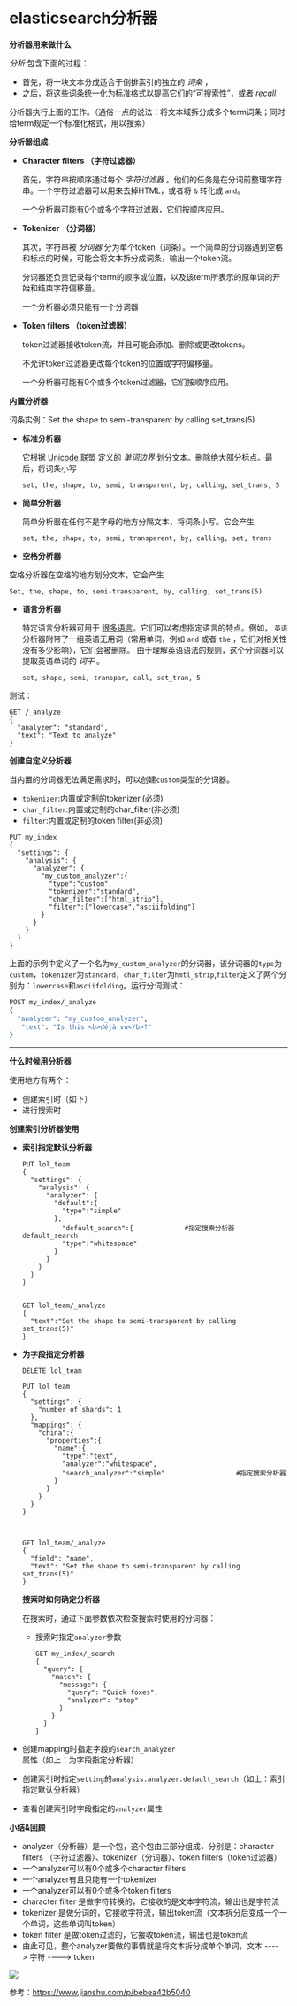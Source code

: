 # elasticsearch分析器

**分析器用来做什么**

*分析* 包含下面的过程：

- 首先，将一块文本分成适合于倒排索引的独立的 *词条* ，
- 之后，将这些词条统一化为标准格式以提高它们的“可搜索性”，或者 *recall*

分析器执行上面的工作。（通俗一点的说法：将文本域拆分成多个term词条；同时给term规定一个标准化格式，用以搜索）





**分析器组成**

- **Character filters （字符过滤器）**

  首先，字符串按顺序通过每个 *字符过滤器* 。他们的任务是在分词前整理字符串。一个字符过滤器可以用来去掉HTML，或者将 `&` 转化成 `and`。

  一个分析器可能有0个或多个字符过滤器，它们按顺序应用。

- **Tokenizer （分词器）**

  其次，字符串被 *分词器* 分为单个token（词条）。一个简单的分词器遇到空格和标点的时候，可能会将文本拆分成词条，输出一个token流。

  分词器还负责记录每个term的顺序或位置，以及该term所表示的原单词的开始和结束字符偏移量。

  一个分析器必须只能有一个分词器

- **Token filters （token过滤器）**

  token过滤器接收token流，并且可能会添加、删除或更改tokens。

  不允许token过滤器更改每个token的位置或字符偏移量。

  一个分析器可能有0个或多个token过滤器，它们按顺序应用。





**内置分析器**

词条实例：Set the shape to semi-transparent by calling set_trans(5)

- **标准分析器**

  它根据 [Unicode 联盟](http://www.unicode.org/reports/tr29/) 定义的 *单词边界* 划分文本。删除绝大部分标点。最后，将词条小写

  ```
  set, the, shape, to, semi, transparent, by, calling, set_trans, 5
  ```

- **简单分析器**

  简单分析器在任何不是字母的地方分隔文本，将词条小写。它会产生

  ```
  set, the, shape, to, semi, transparent, by, calling, set, trans
  ```

-  **空格分析器**

  空格分析器在空格的地方划分文本。它会产生

  ```
  Set, the, shape, to, semi-transparent, by, calling, set_trans(5)
  ```

- **语言分析器**

  特定语言分析器可用于 [很多语言](https://www.elastic.co/guide/en/elasticsearch/reference/5.6/analysis-lang-analyzer.html)。它们可以考虑指定语言的特点。例如， `英语` 分析器附带了一组英语无用词（常用单词，例如 `and` 或者 `the` ，它们对相关性没有多少影响），它们会被删除。 由于理解英语语法的规则，这个分词器可以提取英语单词的 *词干* 。

  ```
  set, shape, semi, transpar, call, set_tran, 5
  ```



测试：

```
GET /_analyze
{
  "analyzer": "standard",
  "text": "Text to analyze"
}
```



**创建自定义分析器**

当内置的分词器无法满足需求时，可以创建`custom`类型的分词器。

- `tokenizer`:内置或定制的tokenizer.(必须)
- `char_filter`:内置或定制的char_filter(非必须)
- `filter`:内置或定制的token filter(非必须)

```
PUT my_index
{
  "settings": {
    "analysis": {
      "analyzer": {
        "my_custom_analyzer":{
          "type":"custom",
          "tokenizer":"standard",
          "char_filter":["html_strip"],
          "filter":["lowercase","asciifolding"]
        }
      }
    }
  }
}
```

上面的示例中定义了一个名为`my_custom_analyzer`的分词器，该分词器的`type`为`custom`，`tokenizer`为`standard`，`char_filter`为`hmtl_strip`,`filter`定义了两个分别为：`lowercase`和`asciifolding`。运行分词测试：



```bash
POST my_index/_analyze
{
  "analyzer": "my_custom_analyzer",
   "text": "Is this <b>déjà vu</b>?"
}
```



---





**什么时候用分析器**

使用地方有两个：

- 创建索引时（如下）
- 进行搜索时



**创建索引分析器使用**

- **索引指定默认分析器**

  ```
  PUT lol_team
  {
    "settings": {
      "analysis": {
        "analyzer": {
          "default":{
            "type":"simple"
          },
            "default_search":{             #指定搜索分析器default_search
            "type":"whitespace"
          }
        }
      }
    }
  }
  
  
  GET lol_team/_analyze
  {
  	"text":"Set the shape to semi-transparent by calling set_trans(5)"
  }
  
  ```

- **为字段指定分析器**

  ```
  DELETE lol_team 
  
  PUT lol_team
  {
    "settings": {
      "number_of_shards": 1
    }, 
    "mappings": {
      "china":{
        "properties":{
          "name":{
            "type":"text",
            "analyzer":"whitespace",
            "search_analyzer":"simple"                  #指定搜索分析器
          }
        }
      }
    }
  }
  
  
  
  GET lol_team/_analyze
  {
    "field": "name", 
    "text": "Set the shape to semi-transparent by calling set_trans(5)"
  }
  ```
  
  
  
  
  
  **搜索时如何确定分析器**
  
  在搜索时，通过下面参数依次检查搜索时使用的分词器：
  
  - 搜索时指定`analyzer`参数      
  
    ```
    GET my_index/_search
    {
      "query": {
        "match": {
          "message": {
            "query": "Quick foxes",
            "analyzer": "stop"
          }
        }
      }
    }
    ```
  
    

- 创建mapping时指定字段的`search_analyzer`属性（如上：为字段指定分析器）
- 创建索引时指定`setting`的`analysis.analyzer.default_search`（如上：索引指定默认分析器）
- 查看创建索引时字段指定的`analyzer`属性













**小结&回顾**

- analyzer（分析器）是一个包，这个包由三部分组成，分别是：character filters （字符过滤器）、tokenizer（分词器）、token filters（token过滤器）
- 一个analyzer可以有0个或多个character filters
- 一个analyzer有且只能有一个tokenizer
- 一个analyzer可以有0个或多个token filters
- character filter 是做字符转换的，它接收的是文本字符流，输出也是字符流
- tokenizer 是做分词的，它接收字符流，输出token流（文本拆分后变成一个一个单词，这些单词叫token）
- token filter 是做token过滤的，它接收token流，输出也是token流
- 由此可见，整个analyzer要做的事情就是将文本拆分成单个单词，文本 ----> 字符 ----> token



![](https://raw.githubusercontent.com/Peanut-tdd/Picture/main/analyzer.jpg)





参考：https://www.jianshu.com/p/bebea42b5040
